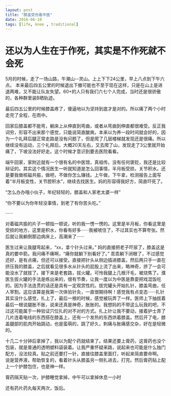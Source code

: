 ```yaml
---
layout: post
title: "膝盖受伤看中医"
date: 2016-06-10
tags: [life, knee , traditional]
---
```



还以为人生在于作死，其实是不作死就不会死
===

5月的时候，走了一场山路，午潮山--灵山。上上下下24公里，早上八点到下午六点。
本来最后四五公里的时候退出下撤可能也不至于现在这样，只是在山上是进退两难，又不能让队友失望。60+的人只有我们六七个人完成，当时还是很骄傲的，各种群里装B晒轨迹。

最后四五公里的时候膝盖疼了，傻逼地以为坚持到底才是对的。所以痛了两个小时走完了全程，在雨中。

回家后膝盖都不能弯，躺床上从伸直到弯曲，或者从弯曲到伸直都很难受。反正我词穷，形容不出来那个感觉，只能说简直酸爽。本来以为养一段时间就会好的，因为一个礼拜后腿正常走路是没有问题了，但是爬了几层楼梯就发现还是很痛。所以继续没有运动，三个礼拜后，大概20天左右，又去爬了山，发现走了3公里就开始痛了，下坡没法好好走。这个时候才意识到要去医院看看。

端午回家，家附近就有一个很有名的中医馆，真祖传。没有任何褒贬，我还是比较辩证的。其实这个情况医生一听就知道是怎么回事情，半月板受损，关节积水。还是要我做核磁共振，做吧，不做你怎么赚钱。上午做，下午拿，检测报告上面写着“半月板变性，关节腔积水”，继续去找医生。妈的形容得我好方，简直吓死了。 

“怎么办办哦小伙子，年纪轻轻的，膝盖和人家老太婆一样”

“你不要以为你年轻没事情，到老了有你苦头吃。”

······

对着磁共振的片子一顿指一顿说，听的我一愣一愣的。这里是半月板，你看这里是受损的地方，这里是积水，你看有好多······我被唬住了，不过其实也不算夸张。然后就让我躺倒那边病床上，高潮来了······

医生过来让我腿弯起来，“xx，拿个针头过来。”  妈的直接把老子吓尿了，膝盖这是真的要中箭。我问痛不痛啊，“痛你就躺下别看好了。” 乖乖躺下闭眼了，不过感觉还好，是有点痛，但还可以接受。直接把针头从侧边插进膝盖，然后两只手一直在挤压我的膝盖，之后就看见很多水从针头的屁股上流了出来，略神奇，挤了一会可能没水了就拔了。接下来是老套路，拔火罐。可怜我腿上几根汗毛，被烧焦了。濮医生拔火罐的手法是练出来的，很有节奏，让我一度以为中医是靠耍把戏混饭吃的。因为手法连贯的话还是具有一定观赏性的。拔完罐头开始扎针，膝盖弯曲，任人宰割。这应该算是我第一次体验针灸，一直很期待啊！感觉我有点变态······扎针其实没什么感觉，扎上了，最后一根的时候，感觉被玩弄了一样。医师上下抽拔着最后一根说腿胀不胀，说来还真是神奇，胀胀的。我想妈的不带这么玩我的吧，不过这可能属于一种验证穴位扎的对不对的方式。扎上针让我不要动，接着护士弄了几片连着电线的东西搭在膝盖上，还有一个发热的东西烘着膝盖。然后开了电，膝盖腿部的肌肉开始跳动，也是蛮萌的，跳了好久，刺痛与胀痛感交杂，好在是轻微的。

十几二十分钟后拿掉了，我以为配个药就结束了。结果还要上膏药，这膏药也没个包装，就是普通的透明塑料袋装着。让我严重怀疑来路，说起来也可能是什么独门配方，没法较真。贴之前还要打一针，直接往膝盖里面打，听起来简直要命啊。
说是营养液，帮助恢复的，看着针头从膝盖另一侧扎进去，打完。然后膏药贴上配上一个护膝包住，也是神一样。


膏药隔天贴一次，护膝睡觉拿掉，中午可以拿掉休息一小时

还有药片药丸每天两次，饭后。

